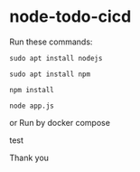 # node-todo-cicd

Run these commands:


`sudo apt install nodejs`


`sudo apt install npm`


`npm install`

`node app.js`

or Run by docker compose

test

Thank you 
